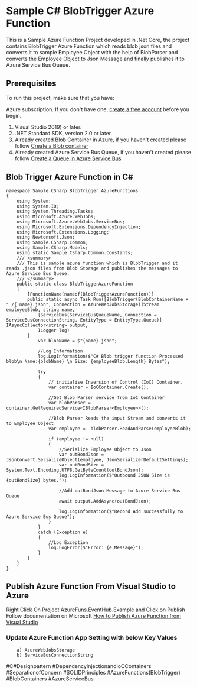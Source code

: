 # Sample C# BlobTrigger Azure Function
 

This is a Sample Azure Function Project developed in .Net Core, the project contains BlobTrigger Azure Function which reads blob json files and converts it to sample Employee Object with the help of BlobParser and converts the Employee Object to Json Message and finally publishes it to Azure Service Bus Queue.

## Prerequisites
To run this project, make sure that you have:

Azure subscription. If you don't have one, [create a free account](https://azure.microsoft.com/en-us/free/) before you begin.

1. Visual Studio 2019) or later.
2. .NET Standard SDK, version 2.0 or later.
3.  Already created Blob Container in Azure, if you haven't created please follow [Create a Blob container](https://docs.microsoft.com/en-us/azure/storage/blobs/storage-quickstart-blobs-portal)
4.  Already created Azure Service Bus Queue, if you haven't created please follow [Create a Queue in Azure Service Bus](https://dzone.com/articles/windows-azure-service-bus-1)

## Blob Trigger Azure Function in C#

```
namespace Sample.CSharp.BlobTrigger.AzureFunctions
{
    using System;
    using System.IO;
    using System.Threading.Tasks;
    using Microsoft.Azure.WebJobs;
    using Microsoft.Azure.WebJobs.ServiceBus;
    using Microsoft.Extensions.DependencyInjection;
    using Microsoft.Extensions.Logging;
    using Newtonsoft.Json;
    using Sample.CSharp.Common;
    using Sample.CSharp.Models;
    using static Sample.CSharp.Common.Constants;
    /// <summary>
    /// This is sample azure function which is BlobTrigger and it reads .json files from Blob Storage and publishes the messages to Azure Service Bus Queue.
    /// </summary>
    public static class BlobTriggerAzureFunction
    {
        [FunctionName(nameof(BlobTriggerAzureFunction))]
        public static async Task Run([BlobTrigger(BlobContainerName + " /{ name}.json", Connection = AzureWebJobsStorage)]Stream employeeBlob, string name,
            [ServiceBus(ServiceBusQueueName, Connection = ServiceBusConnectionString, EntityType = EntityType.Queue)] IAsyncCollector<string> output,
            ILogger log)
        {
            var blobName = $"{name}.json";

            //Log Information
            log.LogInformation($"C# Blob trigger function Processed blob\n Name:{blobName} \n Size: {employeeBlob.Length} Bytes");

            try
            {
                // initialise Inversion of Control (IoC) Container.
                var container = IoCContainer.Create();

                //Get Blob Parser service from IoC Container
                var blobParser = container.GetRequiredService<IBlobParser<Employee>>();

                //Blob Parser Reads the input Stream and converts it to Employee Object
                var employee =  blobParser.ReadAndParse(employeeBlob);

                if (employee != null)
                {
                    //Serialize Employee Object to Json
                    var outBondJson = JsonConvert.SerializeObject(employee, JsonSerializerDefaultSettings);
                    var outBondSize = System.Text.Encoding.UTF8.GetByteCount(outBondJson);
                    log.LogInformation($"Outbound JSON Size is {outBondSize} bytes.");

                    //Add outBondJson Message to Azure Service Bus Queue
                    await output.AddAsync(outBondJson);

                    log.LogInformation($"Record Add successfully to Azure Service Bus Queue");
                }
            }
            catch (Exception e)
            {
                //Log Exception
                log.LogError($"Error: {e.Message}");
            }
        }
    }
}

```

## Publish Azure Function From Visual Studio to Azure

Right Click On Project AzureFuns.EventHub.Example and Click on Publish Follow documentation on Microsoft [How to Publish Azure Function from Visual Studio](https://tutorials.visualstudio.com/first-azure-function/publish)

### Update Azure Function App Setting with below Key Values
        a) AzureWebJobsStorage
        b) ServiceBusConnectionString
        


#C#Designpattern
#DependencyInjectionandIoCContainers
#SeparationofConcern
#SOLIDPrinciples
#AzureFunctions(BlobTrigger)
#BlobContainers
#AzureServiceBus
